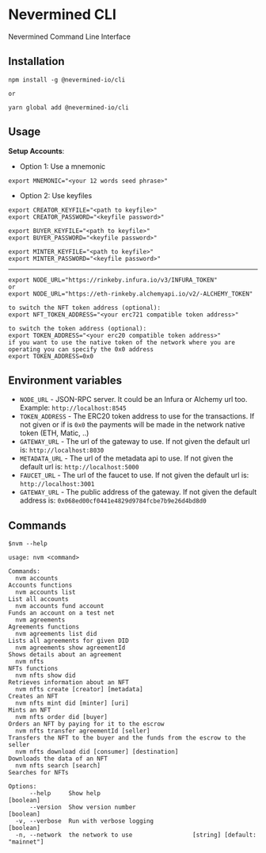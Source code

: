 # Nevermined CLI

Nevermined Command Line Interface

## Installation

```
npm install -g @nevermined-io/cli

or

yarn global add @nevermined-io/cli
```

## Usage

**Setup Accounts**:

- Option 1: Use a mnemonic

```
export MNEMONIC="<your 12 words seed phrase>"
```

- Option 2: Use keyfiles

```
export CREATOR_KEYFILE="<path to keyfile>"
export CREATOR_PASSWORD="<keyfile password>"

export BUYER_KEYFILE="<path to keyfile>"
export BUYER_PASSWORD="<keyfile password>"

export MINTER_KEYFILE="<path to keyfile>"
export MINTER_PASSWORD="<keyfile password>"
```

---

```
export NODE_URL="https://rinkeby.infura.io/v3/INFURA_TOKEN"
or
export NODE_URL="https://eth-rinkeby.alchemyapi.io/v2/-ALCHEMY_TOKEN"

to switch the NFT token address (optional):
export NFT_TOKEN_ADDRESS="<your erc721 compatible token address>"

to switch the token address (optional):
export TOKEN_ADDRESS="<your erc20 compatible token address>"
if you want to use the native token of the network where you are operating you can specify the 0x0 address
export TOKEN_ADDRESS=0x0
```


## Environment variables

* `NODE_URL` - JSON-RPC server. It could be an Infura or Alchemy url too. Example: `http://localhost:8545`
* `TOKEN_ADDRESS` - The ERC20 token address to use for the transactions. If not given or if is `0x0` the payments will be made in the network native token (ETH, Matic, ..)
* `GATEWAY_URL` - The url of the gateway to use. If not given the default url is: `http://localhost:8030`
* `METADATA_URL` - The url of the metadata api to use. If not given the default url is: `http://localhost:5000`
* `FAUCET_URL` - The url of the faucet to use. If not given the default url is: `http://localhost:3001`
* `GATEWAY_URL` - The public address of the gateway. If not given the default address is: `0x068ed00cf0441e4829d9784fcbe7b9e26d4bd8d0`


## Commands


```
$nvm --help

usage: nvm <command>

Commands:
  nvm accounts                                                      Accounts functions
  nvm accounts list                                                 List all accounts
  nvm accounts fund account                                         Funds an account on a test net
  nvm agreements                                                    Agreements functions
  nvm agreements list did                                           Lists all agreements for given DID
  nvm agreements show agreementId                                   Shows details about an agreement
  nvm nfts                                                          NFTs functions
  nvm nfts show did                                                 Retrieves information about an NFT
  nvm nfts create [creator] [metadata]                              Creates an NFT
  nvm nfts mint did [minter] [uri]                                  Mints an NFT
  nvm nfts order did [buyer]                                        Orders an NFT by paying for it to the escrow
  nvm nfts transfer agreementId [seller]                            Transfers the NFT to the buyer and the funds from the escrow to the seller
  nvm nfts download did [consumer] [destination]                    Downloads the data of an NFT
  nvm nfts search [search]                                          Searches for NFTs

Options:
      --help     Show help                                              [boolean]
      --version  Show version number                                    [boolean]
  -v, --verbose  Run with verbose logging                               [boolean]
  -n, --network  the network to use                 [string] [default: "mainnet"]
```
